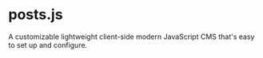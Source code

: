 # posts.js
A customizable lightweight client-side modern JavaScript CMS that's easy to set up and configure.
